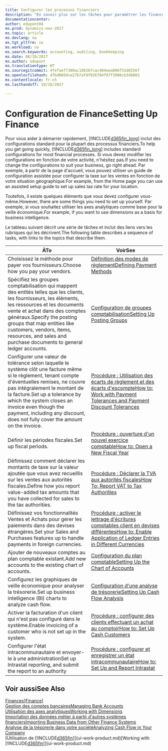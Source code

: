 ```yaml
---
title: Configurer les processus financiers
description: "En savoir plus sur les tâches pour paramétrer les finances de votre société afin de les adapter à votre comptabilité ou vos audits."
documentationcenter: 
author: edupont04
ms.prod: dynamics-nav-2017
ms.topic: article
ms.devlang: na
ms.tgt_pltfrm: na
ms.workload: na
ms.search.keywords: accounting, auditing, bookkeeping
ms.date: 08/10/2017
ms.author: edupont
ms.translationtype: HT
ms.sourcegitcommit: 4fefaef7380ac10836fcac404eea006f55d8556f
ms.openlocfilehash: 4fbd005dce27b7afdf926704f97f3908cb3db803
ms.contentlocale: fr-ch
ms.lasthandoff: 10/16/2017

---
```

# <a name="setting-up-finance"></a><span data-ttu-id="005fc-103">Configuration de Finance</span><span class="sxs-lookup"><span data-stu-id="005fc-103">Setting Up Finance</span></span>
<span data-ttu-id="005fc-104">Pour vous aider à démarrer rapidement, [!INCLUDE[d365fin_long](includes/d365fin_long_md.md)] inclut des configurations standard pour la plupart des processus financiers.</span><span class="sxs-lookup"><span data-stu-id="005fc-104">To help you get going quickly, [!INCLUDE[d365fin_long](includes/d365fin_long_md.md)] includes standard configurations for most financial processes.</span></span> <span data-ttu-id="005fc-105">Si vous devez modifier les configurations en fonction de votre activité, n'hésitez pas.</span><span class="sxs-lookup"><span data-stu-id="005fc-105">If you need to change the configurations to suit your business, go right ahead.</span></span> <span data-ttu-id="005fc-106">Par exemple, à partir de la page d'accueil, vous pouvez utiliser un guide de configuration assistée pour configurer la taxe sur les ventes en fonction de votre situation géographique.</span><span class="sxs-lookup"><span data-stu-id="005fc-106">For example, from the Home page you can use an assisted setup guide to set up sales tax rate for your location.</span></span>  

<span data-ttu-id="005fc-107">Toutefois, il existe quelques éléments que vous devez configurer vous-même.</span><span class="sxs-lookup"><span data-stu-id="005fc-107">However, there are some things you need to set up yourself.</span></span> <span data-ttu-id="005fc-108">Par exemple, si vous souhaitez utiliser les axes analytiques comme base pour la veille économique.</span><span class="sxs-lookup"><span data-stu-id="005fc-108">For example, if you want to use dimensions as a basis for business intelligence.</span></span>  

<span data-ttu-id="005fc-109">Le tableau suivant décrit une série de tâches et inclut des liens vers les rubriques qui les décrivent.</span><span class="sxs-lookup"><span data-stu-id="005fc-109">The following table describes a sequence of tasks, with links to the topics that describe them.</span></span>

| <span data-ttu-id="005fc-110">À</span><span class="sxs-lookup"><span data-stu-id="005fc-110">To</span></span> | <span data-ttu-id="005fc-111">Voir</span><span class="sxs-lookup"><span data-stu-id="005fc-111">See</span></span> |
| --- | --- |
| <span data-ttu-id="005fc-112">Choisissez la méthode pour payer vos fournisseurs.</span><span class="sxs-lookup"><span data-stu-id="005fc-112">Choose how you pay your vendors.</span></span> |[<span data-ttu-id="005fc-113">Définition des modes de règlement</span><span class="sxs-lookup"><span data-stu-id="005fc-113">Defining Payment Methods</span></span>](finance-payment-methods.md) |
| <span data-ttu-id="005fc-114">Spécifiez les groupes comptabilisation qui mappent des entités telles que les clients, les fournisseurs, les éléments, les ressources et les documents vente et achat dans des comptes généraux.</span><span class="sxs-lookup"><span data-stu-id="005fc-114">Specify the posting groups that map entities like customers, vendors, items, resources, and sales and purchase documents to general ledger accounts.</span></span> |[<span data-ttu-id="005fc-115">Configuration de groupes comptabilisation</span><span class="sxs-lookup"><span data-stu-id="005fc-115">Setting Up Posting Groups</span></span>](finance-posting-groups.md)|
|<span data-ttu-id="005fc-116">Configurer une valeur de tolérance selon laquelle le système clôt une facture même si le règlement, tenant compte d'éventuelles remises, ne couvre pas intégralement le montant de la facture.</span><span class="sxs-lookup"><span data-stu-id="005fc-116">Set up a tolerance by which the system closes an invoice even though the payment, including any discount, does not fully cover the amount on the invoice.</span></span>|[<span data-ttu-id="005fc-117">Procédure : Utilisation des écarts de règlement et des écarts d'escompte</span><span class="sxs-lookup"><span data-stu-id="005fc-117">How to: Work with Payment Tolerances and Payment Discount Tolerances</span></span>](finance-payment-tolerance-and-payment-discount-tolerance.md)|
| <span data-ttu-id="005fc-118">Définir les périodes fiscales.</span><span class="sxs-lookup"><span data-stu-id="005fc-118">Set up fiscal periods.</span></span> |[<span data-ttu-id="005fc-119">Procédure : ouverture d'un nouvel exercice comptable</span><span class="sxs-lookup"><span data-stu-id="005fc-119">How to: Open a New Fiscal Year</span></span>](finance-how-open-new-fiscal-year.md) |
| <span data-ttu-id="005fc-120">Définissez comment déclarer les montants de taxe sur la valeur ajoutée que vous avez recueillis sur les ventes aux autorités fiscales.</span><span class="sxs-lookup"><span data-stu-id="005fc-120">Define how you report value-added tax amounts that you have collected for sales to the tax authorities.</span></span> |[<span data-ttu-id="005fc-121">Procédure : Déclarer la TVA aux autorités fiscales</span><span class="sxs-lookup"><span data-stu-id="005fc-121">How To: Report VAT to Tax Authorities</span></span>](finance-how-report-vat.md)|
| <span data-ttu-id="005fc-122">Définissez vos fonctionnalités Ventes et Achats pour gérer les paiements dans des devises étrangères.</span><span class="sxs-lookup"><span data-stu-id="005fc-122">Set your Sales and Purchases features up to handle payments in foreign currencies.</span></span>|[<span data-ttu-id="005fc-123">Procédure : activer le lettrage d'écritures comptables client en devises différentes</span><span class="sxs-lookup"><span data-stu-id="005fc-123">How to: Enable Application of Ledger Entries in Different Currencies</span></span>](finance-how-enable-application-ledger-entries-different-currencies.md)
| <span data-ttu-id="005fc-124">Ajouter de nouveaux comptes au plan comptable existant.</span><span class="sxs-lookup"><span data-stu-id="005fc-124">Add new accounts to the existing chart of accounts.</span></span> |[<span data-ttu-id="005fc-125">Configuration du plan comptable</span><span class="sxs-lookup"><span data-stu-id="005fc-125">Setting Up the Chart of Accounts</span></span>](finance-setup-chart-accounts.md) |
| <span data-ttu-id="005fc-126">Configurez les graphiques de veille économique pour analyser la trésorerie.</span><span class="sxs-lookup"><span data-stu-id="005fc-126">Set up business intelligence (BI) charts to analyze cash flow.</span></span> |[<span data-ttu-id="005fc-127">Configuration d'une analyse de trésorerie</span><span class="sxs-lookup"><span data-stu-id="005fc-127">Setting Up Cash Flow Analysis</span></span>](finance-setup-cash-flow-analyses.md) |
|<span data-ttu-id="005fc-128">Activer la facturation d'un client qui n'est pas configuré dans le système.</span><span class="sxs-lookup"><span data-stu-id="005fc-128">Enable invoicing of a customer who is not set up in the system.</span></span>|[<span data-ttu-id="005fc-129">Procédure : configurer des clients effectuant un achat au comptoir</span><span class="sxs-lookup"><span data-stu-id="005fc-129">How to: Set Up Cash Customers</span></span>](finance-how-to-set-up-cash-customers.md)|
| <span data-ttu-id="005fc-130">Configurer l'état intracommunautaire et envoyer-le à une administration</span><span class="sxs-lookup"><span data-stu-id="005fc-130">Set up Intrastat reporting, and submit the report to an authority</span></span> | [<span data-ttu-id="005fc-131">Procédure : configurer et enregistrer un état intracommunautaire</span><span class="sxs-lookup"><span data-stu-id="005fc-131">How to: Set Up and Report Intrastat</span></span>](finance-how-setup-report-intrastat.md)|

## <a name="see-also"></a><span data-ttu-id="005fc-132">Voir aussi</span><span class="sxs-lookup"><span data-stu-id="005fc-132">See Also</span></span>
<span data-ttu-id="005fc-133">[Finances](finance.md)]</span><span class="sxs-lookup"><span data-stu-id="005fc-133">[Finance](finance.md)]</span></span>  
[<span data-ttu-id="005fc-134">Gestion des comptes bancaires</span><span class="sxs-lookup"><span data-stu-id="005fc-134">Managing Bank Accounts</span></span>](bank-manage-bank-accounts.md)  
[<span data-ttu-id="005fc-135">Utilisation des axes analytiques</span><span class="sxs-lookup"><span data-stu-id="005fc-135">Working with Dimensions</span></span>](finance-dimensions.md)  
[<span data-ttu-id="005fc-136">Importation des données métier à partir d'autres systèmes financiers</span><span class="sxs-lookup"><span data-stu-id="005fc-136">Importing Business Data from Other Finance Systems</span></span>](upload-data.md)  
[<span data-ttu-id="005fc-137">Analyse de la trésorerie dans votre société</span><span class="sxs-lookup"><span data-stu-id="005fc-137">Analyzing Cash Flow in Your Company</span></span>](finance-analyze-cash-flow.md)  
<span data-ttu-id="005fc-138">[Utilisation de [!INCLUDE[d365fin](includes/d365fin_md.md)]](ui-work-product.md)</span><span class="sxs-lookup"><span data-stu-id="005fc-138">[Working with [!INCLUDE[d365fin](includes/d365fin_md.md)]](ui-work-product.md)</span></span>  

## 

